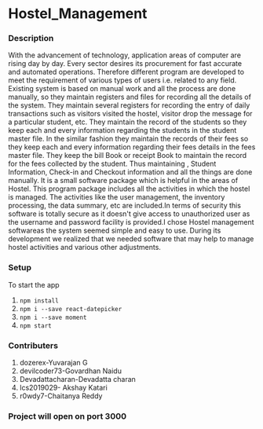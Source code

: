 # Hostel_Management


### Description
With the advancement of technology, application areas of computer are rising day by day. Every sector  desires  its  procurement  for  fast  accurate  and  automated  operations.  Therefore  different program are developed to meet the requirement of various types of users i.e. related to any field.
Existing system is based on manual work and all the process are done manually, so they maintain registers and files for recording all the details of the system. They maintain several registers for recording the entry of daily transactions such as visitors visited the hostel, visitor drop the message for a particular student, etc. They maintain the record of the students so they keep each and every information regarding the students in the student master file. In the similar fashion they maintain the records of their fees so they keep each and every information regarding their fees details in the fees master file. They keep the bill Book or receipt Book to maintain the record for the fees collected by the student. Thus maintaining , Student Information, Check-in and Checkout information and all the things are done manually. It  is  a  small  software  package  which  is  helpful  in  the  areas  of  Hostel.  This program package includes all the activities in which the hostel is managed. The activities like the user management, the inventory processing, the data summary, etc are included.In terms of security this software is totally secure as it doesn't give access to unauthorized user as the username and password facility is provided.I  chose  Hostel  management  softwareas  the  system  seemed  simple  and  easy  to  use.  During  its development we realized that we needed software that may help to manage hostel activities and various other adjustments.



### Setup
To start the app
1. `npm install`
2. `npm i --save react-datepicker`
3. `npm i --save moment`
4. `npm start`


### Contributers
1. dozerex-Yuvarajan G
2. devilcoder73-Govardhan Naidu
3. Devadattacharan-Devadatta charan
4. lcs2019029- Akshay Katari
5. r0wdy7-Chaitanya Reddy

### Project will open on port 3000
